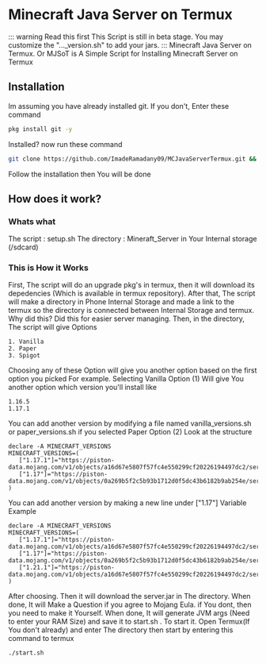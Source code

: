 # Minecraft Java Server on Termux <Badge type="info" text="Alpha 1.0" />
 ::: warning Read this first
This Script is still in beta stage. You may customize the "..._version.sh" to add your jars.
:::
 Minecraft Java Server on Termux. Or MJSoT is A Simple Script for Installing Minecraft Server on Termux

## Installation
 Im assuming you have already installed git. If you don't, Enter these command
 ``` bash
 pkg install git -y
 ```
 Installed? now run these command
 ``` bash
 git clone https://github.com/ImadeRamadany09/MCJavaServerTermux.git && chmod +x MCJavaServerTermux && cd MCJavaServerTermux && ./setup.sh
 ```
 Follow the installation then You will be done

## How does it work?
### Whats what
 The script : setup.sh
 The directory : Mineraft_Server in Your Internal storage (/sdcard)
 ### This is How it Works
 First, The script will do an upgrade pkg's in termux, then it will download its depedencies (Which is available in termux repository).
 After that, The script will make a directory in Phone Internal Storage and made a link to the termux so the directory is connected between Internal Storage and termux.
 Why did this? Did this for easier server managing.
 Then, in the directory, The script will give Options
 ```
 1. Vanilla
 2. Paper
 3. Spigot
 ```
 Choosing any of these Option will give you another option based on the first option you picked
 For example. Selecting Vanilla Option (1) Will give You another option which version you'll install
 like
 ```
 1.16.5
 1.17.1
 ```
 You can add another version by modifying a file named vanilla_versions.sh or paper_versions.sh if you selected Paper Option (2)
 Look at the structure
 ```
 declare -A MINECRAFT_VERSIONS
 MINECRAFT_VERSIONS=(
    ["1.17.1"]="https://piston-data.mojang.com/v1/objects/a16d67e5807f57fc4e550299cf20226194497dc2/server.jar"
    ["1.17"]="https://piston-data.mojang.com/v1/objects/0a269b5f2c5b93b1712d0f5dc43b6182b9ab254e/server.jar"
 )
 ```
 You can add another version by making a new line under ["1.17"] Variable
 Example
 ```
 declare -A MINECRAFT_VERSIONS
 MINECRAFT_VERSIONS=(
    ["1.17.1"]="https://piston-data.mojang.com/v1/objects/a16d67e5807f57fc4e550299cf20226194497dc2/server.jar"
    ["1.17"]="https://piston-data.mojang.com/v1/objects/0a269b5f2c5b93b1712d0f5dc43b6182b9ab254e/server.jar"
    ["1.21.1"]="https://piston-data.mojang.com/v1/objects/a16d67e5807f57fc4e550299cf20226194497dc2/server.jar"
 )
 ```
 After choosing. Then it will download the server.jar in The directory. When done, It will Make a Question if you agree to Mojang Eula. if You dont, then you need to make it Yourself.
 When done, It will generate JVM args (Need to enter your RAM Size) and save it to start.sh . To start it. Open Termux(If You don't already) and enter The directory then start by entering this command to termux
 ``` bash
 ./start.sh
 ```
 
